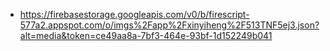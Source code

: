 - https://firebasestorage.googleapis.com/v0/b/firescript-577a2.appspot.com/o/imgs%2Fapp%2Fxinyiheng%2F513TNF5ej3.json?alt=media&token=ce49aa8a-7bf3-464e-93bf-1d152249b041

